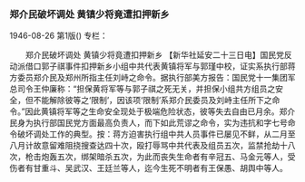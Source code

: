 ### 郑介民破坏调处  黄镇少将竟遭扣押新乡

1946-08-26
第1版()
专栏：

　　郑介民破坏调处
    黄镇少将竟遭扣押新乡
    【新华社延安二十三日电】国民党反动派借口郭子祺事件扣押新乡小组中共代表黄镇将军与郭瑾中校，证实系执行部蒋方委员郑介民及郑州所指主任刘峙之命令。据执行部美方报告：国民党十一集团军总司令王仲廉称：“担保黄将军等与郭子祺之死无关，并担保小组共方组员之安全，但不能解除彼等之‘限制’，因该项‘限制’系郑介民委员及刘峙主任所下之命令。”因此黄镇将军等之生命安全现处于极端危险状态，彼等失去自由已月余。郑介民身为执行部国民党方面最高负责人，而下如此荒谬之命令，实为违抗和字七号命令破坏调处工作的典型。按：蒋方迫害执行组中共人员事件已屡见不鲜，从二月至八月计故意留难阻挠搜查达四十次，殴打辱骂中共代表及组员五次，监禁抢劫十八次，枪击炮轰五次，绑架暗杀五次，为此而丧失生命者有辛冠五、马金元等人，受伤者有甘重斗、吴武汉、王廷兰等人，迄今生死不明者有王保愚、胡舆中等人。
